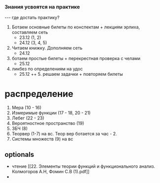 ### Знания усвоятся на практике
--- где достать практику?

1. Ботаем основные билеты по конспектам + лекциям эрлиха, составляем сеть
	- 23.12 (1, 2)
	- 24.12 (3, 4, 5)
2.  Читаем книжку. Дополняем сеть
	- 24.12
3. ботаем простые билеты + перекрестная проверка с челами
	- 25.12
4. ликбез по определениям на удос
	- 25.12
++ 5. решаем задачки + повторяем билеты

# распределение
1. Мера (10 - 16)
2. Измеримые функции (17 - 18, 20 - 21)
3. Лебег (22 - 23)
4. Вероятностное пространство (19)
5. ЗБЧ (8)
6. Теорвер (1-7) на вс. Теор вер ботается за час - 2.
7. Системы множеств (9) на вс

## optionals
+ чтение [[22. Элементы теории функций и функционального анализ. Колмогоров А.Н, Фомин С.В (1).pdf]]
+ 